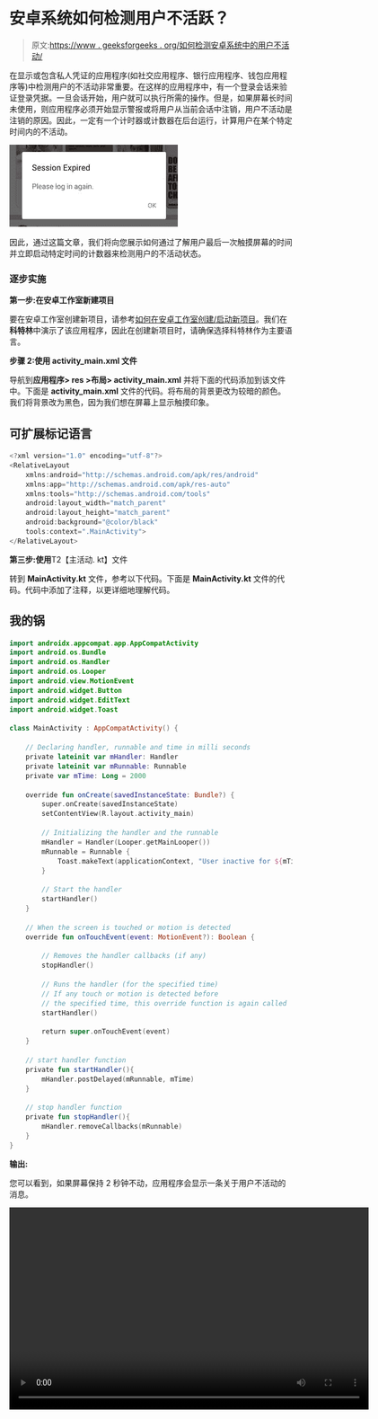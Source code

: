 # 安卓系统如何检测用户不活跃？

> 原文:[https://www . geeksforgeeks . org/如何检测安卓系统中的用户不活动/](https://www.geeksforgeeks.org/how-to-detect-user-inactivity-in-android/)

在显示或包含私人凭证的应用程序(如社交应用程序、银行应用程序、钱包应用程序等)中检测用户的不活动非常重要。在这样的应用程序中，有一个登录会话来验证登录凭据。一旦会话开始，用户就可以执行所需的操作。但是，如果屏幕长时间未使用，则应用程序必须开始显示警报或将用户从当前会话中注销，用户不活动是注销的原因。因此，一定有一个计时器或计数器在后台运行，计算用户在某个特定时间内的不活动。

![](img/0803a81237777a7ea434d3ab85745c1d.png)

因此，通过这篇文章，我们将向您展示如何通过了解用户最后一次触摸屏幕的时间并立即启动特定时间的计数器来检测用户的不活动状态。

### 逐步实施

**第一步:在安卓工作室新建项目**

要在安卓工作室创建新项目，请参考[如何在安卓工作室创建/启动新项目](https://www.geeksforgeeks.org/android-how-to-create-start-a-new-project-in-android-studio/)。我们在**科特林**中演示了该应用程序，因此在创建新项目时，请确保选择科特林作为主要语言。

**步骤 2:使用 activity_main.xml 文件**

导航到**应用程序> res >布局> activity_main.xml** 并将下面的代码添加到该文件中。下面是 **activity_main.xml** 文件的代码。将布局的背景更改为较暗的颜色。我们将背景改为黑色，因为我们想在屏幕上显示触摸印象。

## 可扩展标记语言

```kt
<?xml version="1.0" encoding="utf-8"?>
<RelativeLayout 
    xmlns:android="http://schemas.android.com/apk/res/android"
    xmlns:app="http://schemas.android.com/apk/res-auto"
    xmlns:tools="http://schemas.android.com/tools"
    android:layout_width="match_parent"
    android:layout_height="match_parent"
    android:background="@color/black"
    tools:context=".MainActivity">
</RelativeLayout>
```

**第三步:使用**T2【主活动. kt】文件

转到 **MainActivity.kt** 文件，参考以下代码。下面是 **MainActivity.kt** 文件的代码。代码中添加了注释，以更详细地理解代码。

## 我的锅

```kt
import androidx.appcompat.app.AppCompatActivity
import android.os.Bundle
import android.os.Handler
import android.os.Looper
import android.view.MotionEvent
import android.widget.Button
import android.widget.EditText
import android.widget.Toast

class MainActivity : AppCompatActivity() {

    // Declaring handler, runnable and time in milli seconds
    private lateinit var mHandler: Handler
    private lateinit var mRunnable: Runnable
    private var mTime: Long = 2000

    override fun onCreate(savedInstanceState: Bundle?) {
        super.onCreate(savedInstanceState)
        setContentView(R.layout.activity_main)

        // Initializing the handler and the runnable
        mHandler = Handler(Looper.getMainLooper())
        mRunnable = Runnable {
            Toast.makeText(applicationContext, "User inactive for ${mTime/1000} secs!", Toast.LENGTH_SHORT).show()
        }

        // Start the handler
        startHandler()
    }

    // When the screen is touched or motion is detected
    override fun onTouchEvent(event: MotionEvent?): Boolean {

        // Removes the handler callbacks (if any)
        stopHandler()

        // Runs the handler (for the specified time)
        // If any touch or motion is detected before 
        // the specified time, this override function is again called
        startHandler()

        return super.onTouchEvent(event)
    }

    // start handler function
    private fun startHandler(){
        mHandler.postDelayed(mRunnable, mTime)
    }

    // stop handler function
    private fun stopHandler(){
        mHandler.removeCallbacks(mRunnable)
    }
}
```

**输出:**

您可以看到，如果屏幕保持 2 秒钟不动，应用程序会显示一条关于用户不活动的消息。

<video class="wp-video-shortcode" id="video-659034-1" width="640" height="360" preload="metadata" controls=""><source type="video/mp4" src="https://media.geeksforgeeks.org/wp-content/uploads/20210803105917/285.mp4?_=1">[https://media.geeksforgeeks.org/wp-content/uploads/20210803105917/285.mp4](https://media.geeksforgeeks.org/wp-content/uploads/20210803105917/285.mp4)</video>